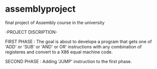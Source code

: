 # assemblyproject
final project of Assembly course in the university

-PROJECT DISCRIPTION-

FIRST PHASE :
The goal is about to develope a program that gets one of 'ADD' or 'SUB' or 'AND' or OR' instructions with any combination of registeres and convert to a X86 equal machine code.

SECOND PHASE :
Adding 'JUMP' instruction to the first phase.
